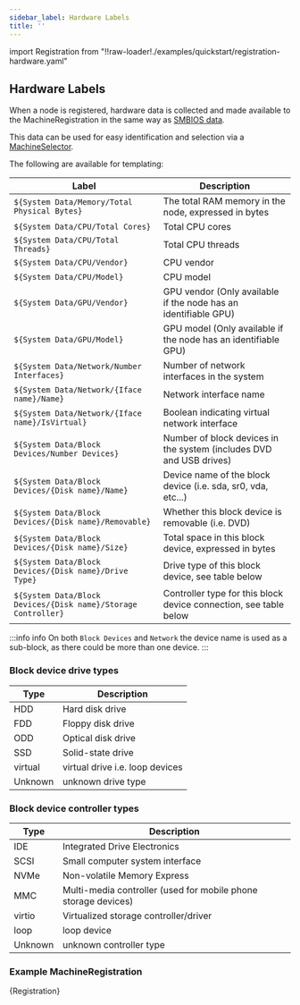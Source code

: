 ```yaml
---
sidebar_label: Hardware Labels
title: ''
---
```


<head>
  <link rel="canonical" href="https://elemental.docs.rancher.com/hardwarelabels"/>
</head>

import Registration from "!!raw-loader!./examples/quickstart/registration-hardware.yaml"

## Hardware Labels

When a node is registered, hardware data is collected and made available to the MachineRegistration in the same way as [SMBIOS data](smbios.md).

This data can be used for easy identification and selection via a [MachineSelector](machineinventoryselectortemplate-reference.md).

The following are available for templating:

| Label                                                         | Description                                                           |
| ------------------------------------------------------------- | --------------------------------------------------------------------- |
| `${System Data/Memory/Total Physical Bytes}`                  | The total RAM memory in the node, expressed in bytes                  |
| `${System Data/CPU/Total Cores}`                              | Total CPU cores                                                       |
| `${System Data/CPU/Total Threads}`                            | Total CPU threads                                                     |
| `${System Data/CPU/Vendor}`                                   | CPU vendor                                                            |
| `${System Data/CPU/Model}`                                    | CPU model                                                             |
| `${System Data/GPU/Vendor}`                                   | GPU vendor (Only available if the node has an identifiable GPU)       |
| `${System Data/GPU/Model}`                                    | GPU model (Only available if the node has an identifiable GPU)        |
| `${System Data/Network/Number Interfaces}`                    | Number of network interfaces in the system                            |
| `${System Data/Network/{Iface name}/Name}`                    | Network interface name                                                |
| `${System Data/Network/{Iface name}/IsVirtual}`               | Boolean indicating virtual network interface                          |
| `${System Data/Block Devices/Number Devices}`                 | Number of block devices in the system (includes DVD and USB drives)   |
| `${System Data/Block Devices/{Disk name}/Name}`               | Device name of the block device (i.e. sda, sr0, vda, etc...)          |
| `${System Data/Block Devices/{Disk name}/Removable}`          | Whether this block device is removable (i.e. DVD)                     |
| `${System Data/Block Devices/{Disk name}/Size}`               | Total space in this block device, expressed in bytes                  |
| `${System Data/Block Devices/{Disk name}/Drive Type}`         | Drive type of this block device, see table below                      |
| `${System Data/Block Devices/{Disk name}/Storage Controller}` | Controller type for this block device connection, see table below     |

:::info info
On both `Block Devices` and `Network` the device name is used as a sub-block, as there could be more than one device.
:::

### Block device drive types

| Type    | Description                     |
|---------|---------------------------------|
| HDD     | Hard disk drive                 |
| FDD     | Floppy disk drive               |
| ODD     | Optical disk drive              |
| SSD     | Solid-state drive               |
| virtual | virtual drive i.e. loop devices |
| Unknown | unknown drive type              |

### Block device controller types

| Type    | Description                                                    |
|---------|----------------------------------------------------------------|
| IDE     | Integrated Drive Electronics                                   |
| SCSI    | Small computer system interface                                |
| NVMe    | Non-volatile Memory Express                                    |
| MMC     | Multi-media controller (used for mobile phone storage devices) |
| virtio  | Virtualized storage controller/driver                          |
| loop    | loop device                                                    |
| Unknown | unknown controller type                                        |

### Example MachineRegistration

<CodeBlock language="yaml" title="registration example with smbios labels" showLineNumbers>{Registration}</CodeBlock>
